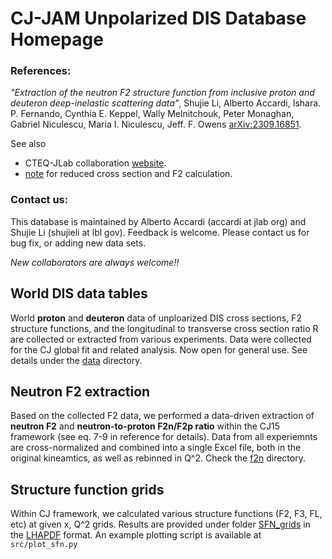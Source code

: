 # CJ-JAM Unpolarized DIS Database Homepage

### References: 
_"Extraction of the neutron F2 structure function from inclusive proton and deuteron deep-inelastic scattering data"_,  Shujie Li, Alberto Accardi, Ishara. P. Fernando, Cynthia E. Keppel, Wally Melnitchouk, Peter Monaghan, Gabriel Niculescu, Maria I. Niculescu, Jeff. F. Owens
[arXiv:2309.16851](https://arxiv.org/abs/2309.16851). 

See also
* CTEQ-JLab collaboration [website](https://www.jlab.org/theory/cj/).
* [note](src/cj-notes.pdf) for reduced cross section and F2 calculation.

### Contact us: 

This database is maintained by Alberto Accardi (accardi at jlab org) and Shujie Li (shujieli at lbl gov). Feedback is welcome. 
Please contact us for bug fix, or adding new data sets.

_New collaborators are always welcome!!_

## World DIS data tables
World __proton__ and __deuteron__ data of unploarized DIS cross sections, F2 structure functions, and the longitudinal to transverse cross section ratio R are collected or extracted from various experiments. Data were collected for the CJ global fit and related analysis. Now open for general use. See details under the [data](./data) directory.


## Neutron F2 extraction
Based on the collected F2 data, we performed a data-driven extraction of __neutron F2__ and __neutron-to-proton F2n/F2p ratio__ within the CJ15 framework (see eq. 7-9 in reference for details). Data from all experiemnts are cross-normalized and combined into a single Excel file, both in the original kineamtics, as well as rebinned in Q^2. Check the [f2n](./f2n) directory.

## Structure function grids
Within CJ framework, we calculated various structure functions (F2, F3, FL, etc) at given x, Q^2 grids. Results are provided under folder [SFN_grids](./SFN_grids) in the [LHAPDF](https://lhapdf.hepforge.org) format. An example plotting script is available at ```src/plot_sfn.py```

